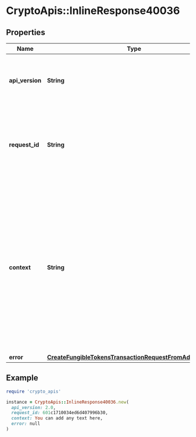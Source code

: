 # CryptoApis::InlineResponse40036

## Properties

| Name | Type | Description | Notes |
| ---- | ---- | ----------- | ----- |
| **api_version** | **String** | Specifies the version of the API that incorporates this endpoint. |  |
| **request_id** | **String** | Defines the ID of the request. The &#x60;requestId&#x60; is generated by Crypto APIs and it&#39;s unique for every request. |  |
| **context** | **String** | In batch situations the user can use the context to correlate responses with requests. This property is present regardless of whether the response was successful or returned as an error. &#x60;context&#x60; is specified by the user. | [optional] |
| **error** | [**CreateFungibleTokensTransactionRequestFromAddressE400**](CreateFungibleTokensTransactionRequestFromAddressE400.md) |  |  |

## Example

```ruby
require 'crypto_apis'

instance = CryptoApis::InlineResponse40036.new(
  api_version: 2.0,
  request_id: 601c1710034ed6d407996b30,
  context: You can add any text here,
  error: null
)
```

